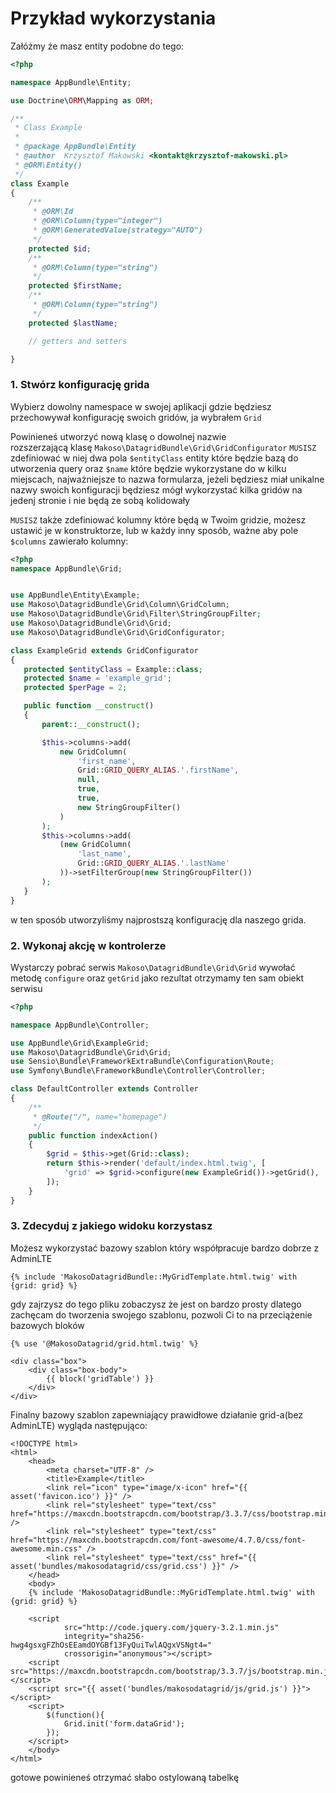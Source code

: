 # Przykład wykorzystania

Załóżmy że masz entity podobne do tego:

```php
<?php

namespace AppBundle\Entity;

use Doctrine\ORM\Mapping as ORM;

/**
 * Class Example
 *
 * @package AppBundle\Entity
 * @author  Krzysztof Makowski <kontakt@krzysztof-makowski.pl>
 * @ORM\Entity()
 */
class Example
{
    /**
     * @ORM\Id
     * @ORM\Column(type="integer")
     * @ORM\GeneratedValue(strategy="AUTO")
     */
    protected $id;
    /**
     * @ORM\Column(type="string")
     */
    protected $firstName;
    /**
     * @ORM\Column(type="string")
     */
    protected $lastName;

    // getters and setters

}
```

### 1. Stwórz konfigurację grida
Wybierz dowolny namespace w swojej aplikacji gdzie będziesz przechowywał 
konfigurację swoich gridów, ja wybrałem `Grid`

Powinieneś utworzyć nową klasę o dowolnej nazwie rozszerzającą klasę `Makoso\DatagridBundle\Grid\GridConfigurator`
`MUSISZ` zdefiniować w niej dwa pola `$entityClass` entity które będzie bazą do utworzenia query oraz `$name` które będzie
wykorzystane do w kilku miejscach, najważniejsze to nazwa formularza, jeżeli będziesz miał unikalne nazwy swoich konfiguracji 
będziesz mógł wykorzystać kilka gridów na jedenj stronie i nie będą ze sobą kolidowały

`MUSISZ` także zdefiniować kolumny które będą w Twoim gridzie, możesz ustawić je w konstruktorze,
 lub w każdy inny sposób, ważne aby pole `$columns` zawierało kolumny:
 
 ```php
<?php
namespace AppBundle\Grid;


use AppBundle\Entity\Example;
use Makoso\DatagridBundle\Grid\Column\GridColumn;
use Makoso\DatagridBundle\Grid\Filter\StringGroupFilter;
use Makoso\DatagridBundle\Grid\Grid;
use Makoso\DatagridBundle\Grid\GridConfigurator;

class ExampleGrid extends GridConfigurator
{
    protected $entityClass = Example::class;
    protected $name = 'example_grid';
    protected $perPage = 2;

    public function __construct()
    {
        parent::__construct();

        $this->columns->add(
            new GridColumn(
                'first_name',
                Grid::GRID_QUERY_ALIAS.'.firstName',
                null,
                true,
                true,
                new StringGroupFilter()
            )
        );
        $this->columns->add(
            (new GridColumn(
                'last_name',
                Grid::GRID_QUERY_ALIAS.'.lastName'
            ))->setFilterGroup(new StringGroupFilter())
        );
    }
}
```

w ten sposób utworzyliśmy najprostszą konfigurację dla naszego grida.

### 2. Wykonaj akcję w kontrolerze

Wystarczy pobrać serwis `Makoso\DatagridBundle\Grid\Grid` wywołać metodę `configure` oraz `getGrid` 
jako rezultat otrzymamy ten sam obiekt serwisu

```php
<?php

namespace AppBundle\Controller;

use AppBundle\Grid\ExampleGrid;
use Makoso\DatagridBundle\Grid\Grid;
use Sensio\Bundle\FrameworkExtraBundle\Configuration\Route;
use Symfony\Bundle\FrameworkBundle\Controller\Controller;

class DefaultController extends Controller
{
    /**
     * @Route("/", name="homepage")
     */
    public function indexAction()
    {
        $grid = $this->get(Grid::class);
        return $this->render('default/index.html.twig', [
            'grid' => $grid->configure(new ExampleGrid())->getGrid(),
        ]);
    }
}

```

### 3. Zdecyduj z jakiego widoku korzystasz

Możesz wykorzystać bazowy szablon który współpracuje bardzo dobrze z AdminLTE
```twig
{% include 'MakosoDatagridBundle::MyGridTemplate.html.twig' with {grid: grid} %}
```

gdy zajrzysz do tego pliku zobaczysz że jest on bardzo prosty dlatego zachęcam do tworzenia
swojego szablonu, pozwoli Ci to na przeciążenie bazowych bloków

```twig
{% use '@MakosoDatagrid/grid.html.twig' %}

<div class="box">
    <div class="box-body">
        {{ block('gridTable') }}
    </div>
</div>
```

Finalny bazowy szablon zapewniający prawidłowe działanie grid-a(bez AdminLTE) wygląda następująco:
```twig
<!DOCTYPE html>
<html>
    <head>
        <meta charset="UTF-8" />
        <title>Example</title>
        <link rel="icon" type="image/x-icon" href="{{ asset('favicon.ico') }}" />
        <link rel="stylesheet" type="text/css" href="https://maxcdn.bootstrapcdn.com/bootstrap/3.3.7/css/bootstrap.min.css" />
        <link rel="stylesheet" type="text/css" href="https://maxcdn.bootstrapcdn.com/font-awesome/4.7.0/css/font-awesome.min.css" />
        <link rel="stylesheet" type="text/css" href="{{ asset('bundles/makosodatagrid/css/grid.css') }}" />
    </head>
    <body>
    {% include 'MakosoDatagridBundle::MyGridTemplate.html.twig' with {grid: grid} %}

    <script
            src="http://code.jquery.com/jquery-3.2.1.min.js"
            integrity="sha256-hwg4gsxgFZhOsEEamdOYGBf13FyQuiTwlAQgxVSNgt4="
            crossorigin="anonymous"></script>
    <script src="https://maxcdn.bootstrapcdn.com/bootstrap/3.3.7/js/bootstrap.min.js"></script>
    <script src="{{ asset('bundles/makosodatagrid/js/grid.js') }}"></script>
    <script>
        $(function(){
            Grid.init('form.dataGrid');
        });
    </script>
    </body>
</html>

```

gotowe powinieneś otrzymać słabo ostylowaną tabelkę